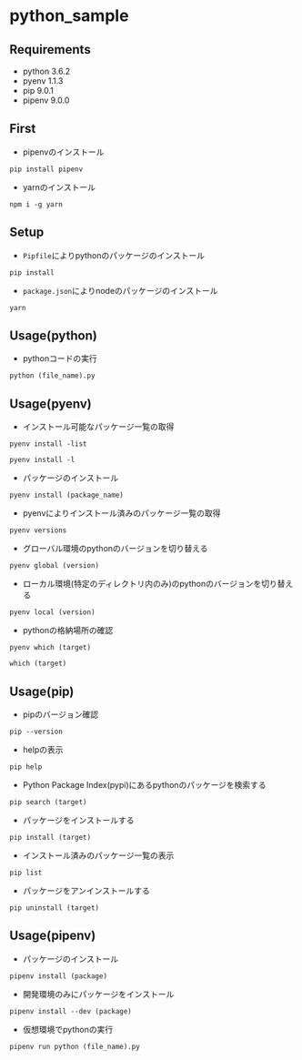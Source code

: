 # python_sample

## Requirements
- python 3.6.2
- pyenv 1.1.3
- pip 9.0.1
- pipenv 9.0.0

## First
- pipenvのインストール

```
pip install pipenv
```

- yarnのインストール

```
npm i -g yarn
```

## Setup
- `Pipfile`によりpythonのパッケージのインストール

```
pip install
```

- `package.json`によりnodeのパッケージのインストール

```
yarn
```

## Usage(python)
- pythonコードの実行

```
python (file_name).py
```

## Usage(pyenv)
- インストール可能なパッケージ一覧の取得

```
pyenv install -list
```

```
pyenv install -l
```

- パッケージのインストール

```
pyenv install (package_name)
```

- pyenvによりインストール済みのパッケージ一覧の取得

```
pyenv versions
```

- グローバル環境のpythonのバージョンを切り替える

```
pyenv global (version)
```

- ローカル環境(特定のディレクトリ内のみ)のpythonのバージョンを切り替える

```
pyenv local (version)
```

- pythonの格納場所の確認

```
pyenv which (target)
```

```
which (target)
```

## Usage(pip)
- pipのバージョン確認

```
pip --version
```

- helpの表示

```
pip help
```

- Python Package Index(pypi)にあるpythonのパッケージを検索する

```
pip search (target)
```

- パッケージをインストールする

```
pip install (target)
```

- インストール済みのパッケージ一覧の表示

```
pip list
```

- パッケージをアンインストールする

```
pip uninstall (target)
```

## Usage(pipenv)
- パッケージのインストール

```
pipenv install (package)
```

- 開発環境のみにパッケージをインストール

```
pipenv install --dev (package)
```

- 仮想環境でpythonの実行

```
pipenv run python (file_name).py
```
